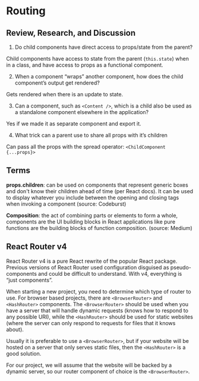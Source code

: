 # Routing

## Review, Research, and Discussion

1. Do child components have direct access to props/state from the parent?

Child components have access to state from the parent (`this.state`) when in a class, and have access to props as a functional component.

2. When a component “wraps” another component, how does the child component’s output get rendered?

Gets rendered when there is an update to state.

3. Can a component, such as `<Content />`, which is a child also be used as a standalone component elsewhere in the application?

Yes if we made it as separate component and export it.

4. What trick can a parent use to share all props with it’s children

Can pass all the props with the spread operator: `<ChildComponent {...props}>`

## Terms

**props.children**: can be used on components that represent generic boxes and don't know their children ahead of time (per React docs). It can be used to display whatever you include between the opening and closing tags when invoking a component (source: Codeburst)

**Composition**: the act of combining parts or elements to form a whole, components are the UI building blocks in React applications like pure functions are the building blocks of function composition. (source: Medium)

## React Router v4

React Router v4 is a pure React rewrite of the popular React package. Previous versions of React Router used configuration disguised as pseudo-components and could be difficult to understand. With v4, everything is “just components”.

When starting a new project, you need to determine which type of router to use. For browser based projects, there are `<BrowserRouter>` and `<HashRouter>` components. The `<BrowserRouter>` should be used when you have a server that will handle dynamic requests (knows how to respond to any possible URI), while the `<HashRouter>` should be used for static websites (where the server can only respond to requests for files that it knows about).

Usually it is preferable to use a `<BrowserRouter>`, but if your website will be hosted on a server that only serves static files, then the `<HashRouter>` is a good solution.

For our project, we will assume that the website will be backed by a dynamic server, so our router component of choice is the `<BrowserRouter>`.
